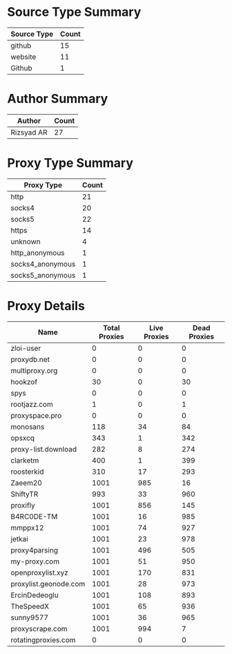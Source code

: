 # Source Type Summary

| Source Type | Count |
|-------------|-------|
| github | 15 |
| website | 11 |
| Github | 1 |


# Author Summary

| Author | Count |
|--------|-------|
| Rizsyad AR | 27 |


# Proxy Type Summary

| Proxy Type | Count |
|------------|-------|
| http | 21 |
| socks4 | 20 |
| socks5 | 22 |
| https | 14 |
| unknown | 4 |
| http_anonymous | 1 |
| socks4_anonymous | 1 |
| socks5_anonymous | 1 |


# Proxy Details

| Name | Total Proxies | Live Proxies | Dead Proxies |
|------|---------------|--------------|---------------|
| zloi-user | 0 | 0 | 0 |
| proxydb.net | 0 | 0 | 0 |
| multiproxy.org | 0 | 0 | 0 |
| hookzof | 30 | 0 | 30 |
| spys | 0 | 0 | 0 |
| rootjazz.com | 1 | 0 | 1 |
| proxyspace.pro | 0 | 0 | 0 |
| monosans | 118 | 34 | 84 |
| opsxcq | 343 | 1 | 342 |
| proxy-list.download | 282 | 8 | 274 |
| clarketm | 400 | 1 | 399 |
| roosterkid | 310 | 17 | 293 |
| Zaeem20 | 1001 | 985 | 16 |
| ShiftyTR | 993 | 33 | 960 |
| proxifly | 1001 | 856 | 145 |
| B4RC0DE-TM | 1001 | 16 | 985 |
| mmppx12 | 1001 | 74 | 927 |
| jetkai | 1001 | 23 | 978 |
| proxy4parsing | 1001 | 496 | 505 |
| my-proxy.com | 1001 | 51 | 950 |
| openproxylist.xyz | 1001 | 170 | 831 |
| proxylist.geonode.com | 1001 | 28 | 973 |
| ErcinDedeoglu | 1001 | 108 | 893 |
| TheSpeedX | 1001 | 65 | 936 |
| sunny9577 | 1001 | 36 | 965 |
| proxyscrape.com | 1001 | 994 | 7 |
| rotatingproxies.com | 0 | 0 | 0 |
